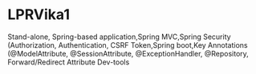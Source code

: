 # LPRVika1
Stand-alone, Spring-based application,Spring MVC,Spring Security (Authorization, Authentication, CSRF Token,Spring boot,Key Annotations (@ModelAttribute, @SessionAttribute, @ExceptionHandler, @Repository, Forward/Redirect Attribute Dev-tools

